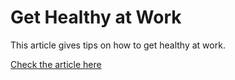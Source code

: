 # Get Healthy at Work

This article gives tips on how to get healthy at work.



<a href="https://andreamussap.github.io/article-Get-Healthy-at-Work/" target=_blank>Check the article here</a>


